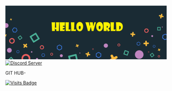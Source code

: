 [![header](./assets/header.png)](https://github.com/ShreshthTiwari)
[![Discord Server](https://img.shields.io/discord/821078039576051753?label=Discord&style=plastic)](https://discord.com/invite/Z2t6Ury5P9)

GIT HUB-

[![Visits Badge](https://badges.pufler.dev/visits/ShreshthTiwari/ShreshthTiwari)](https://github.com/ShreshthTiwari)